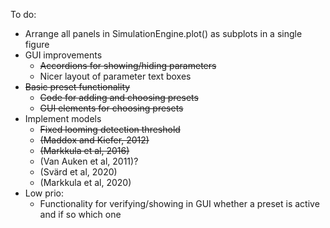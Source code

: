 To do:
* Arrange all panels in SimulationEngine.plot() as subplots in a single figure
* GUI improvements
    * ~~Accordions for showing/hiding parameters~~
    * Nicer layout of parameter text boxes
* ~~Basic preset functionality~~
    * ~~Code for adding and choosing presets~~
    * ~~GUI elements for choosing presets~~
* Implement models
    * ~~Fixed looming detection threshold~~
    * ~~(Maddox and Kiefer, 2012)~~
    * ~~(Markkula et al, 2016)~~
    * (Van Auken et al, 2011)?
    * (Svärd et al, 2020)
    * (Markkula et al, 2020)
* Low prio: 
    * Functionality for verifying/showing in GUI whether a preset is active and if so which one